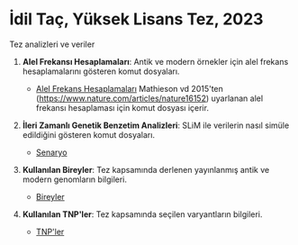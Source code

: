 # İdil Taç, Yüksek Lisans Tez, 2023
Tez analizleri ve veriler

1. **Alel Frekansı Hesaplamaları**: Antik ve modern örnekler için alel frekans hesaplamalarını gösteren komut dosyaları.
    + [Alel Frekans Hesaplamaları](https://github.com/idiltac/YLisans_Tez_IdilTac/blob/main/AlelFrekansHesaplama.R) Mathieson vd 2015'ten (https://www.nature.com/articles/nature16152) uyarlanan alel frekansı hesaplaması için komut dosyası içerir.
          
2. **İleri Zamanlı Genetik Benzetim Analizleri**: SLiM ile verilerin nasıl simüle edildiğini gösteren komut dosyaları.
    + [Senaryo](https://github.com/idiltac/YLisans_Tez_IdilTac/blob/main/Scenario1a.txt)

3. **Kullanılan Bireyler**: Tez kapsamında derlenen yayınlanmış antik ve modern genomların bilgileri.
    + [Bireyler](https://github.com/idiltac/YLisans_Tez_IdilTac/blob/main/tez_bireyler.csv)
4. **Kullanılan TNP'ler**: Tez kapsamında seçilen varyantların bilgileri.
    + [TNP'ler](https://github.com/idiltac/YLisans_Tez_IdilTac/blob/main/Tez_TNPler.csv)
